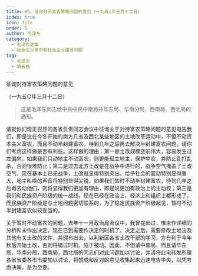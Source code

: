```yaml
---
title: 05、征询对待富农策略问题的意见（一九五○年三月十二日）
index: true
icon: file
order: 5
author: 毛泽东
category:
  - 毛泽东选集
  - 社会主义革命和社会主义建设时期
tag:
  - 毛泽东
  - 第五卷
---
```


征询对待富农策略问题的意见

（一九五○年三月十二日）

>这是毛泽东同志给中共中央中南局并华东局、华南分局、西南局、西北局的通知。

请就你们现正召开的各省负责同志会议中征询关于对待富农策略问题的意见电告我们，即是说在今冬开始的南方几省及西北某些地区的土地改革运动中，不但不动资本主义富农，而且不动半封建富农，待到几年之后再去解决半封建富农问题。请你们考虑这样做是否有利些。这样做的理由：第一是土改规模空前伟大，容易发生过左偏向，如果我们只动地主不动富农，则更能孤立地主，保护中农，并防止乱打乱杀，否则很难防止；第二是过去北方土改是在战争中进行的，战争空气掩盖了土改空气，现在基本上已无战争，土改就显得特别突出，给予社会的震动特别显得重大，地主叫唤的声音将特别显得尖锐，如果我们暂时不动半封建富农，待到几年之后再去动他们，则将显得我们更加有理由，即是说更加有政治上的主动权；第三是我们和民族资产阶级的统一战线，现在已经在政治上、经济上和组织上都形成了，而民族资产阶级是与土地问题密切联系的，为了稳定民族资产阶级起见，暂时不动半封建富农似较妥当的。

关于暂时不动富农的问题，去年十一月政治局会议中，我曾提出过，惟未作详细的分析和未作出决定，现在已到需要作决定的时机了。决定之后，需要修改土地法及其他有关土改的文件，并颁布出去，以利新区各省土改干部的学习，方有利于今年秋后开始土改，否则将错过时机，陷于被动。因此，不但请中南局，而且请华东局，华南分局，西南局，西北局的同志们对此问题加以讨论，并请将此电转发所属各省省委各市市委加以讨论，将赞成和反对的意见收集起来迅速电告中央，以凭考虑决策，是为至要。
